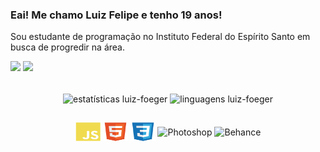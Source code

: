 ### Eai! Me chamo Luiz Felipe e tenho 19 anos!
Sou estudante de programação no Instituto Federal do Espírito Santo em busca de progredir na área.

<div> 
<a href = "mailto:luizffsan5@gmail.com"><img src="https://img.shields.io/badge/-Gmail-%23333?style=for-the-badge&logo=gmail&logoColor=white" target="_blank" height="25"></a>
<a href="https://instagram.com/luizfoeger" target="_blank"><img src="https://img.shields.io/badge/-Instagram-%23E4405F?style=for-the-badge&logo=instagram&logoColor=white" target="_blank" height="25"></a>
</div><br>

<div align="center">
<p>
  <img align="center" height="145" src="https://github-readme-stats.vercel.app/api?username=luiz-foeger&theme=github_dark&show_icons=true&hide=contribs,prs&locale=pt-br" alt="estatísticas luiz-foeger" />
  <img align="center" height="145" src="https://github-readme-stats.vercel.app/api/top-langs?username=luiz-foeger&theme=github_dark&locale=pt-br&hide_title=false&layout=compact&langs_count=5&hide_border=false" alt="linguagens luiz-foeger"  />
</p>

##

<div align="center">
    <p>
      <img align="center" alt="JavaScript" height="30" width="40" src="https://raw.githubusercontent.com/devicons/devicon/master/icons/javascript/javascript-plain.svg">
      <img align="center" alt="HTML" height="30" width="40" src="https://raw.githubusercontent.com/devicons/devicon/master/icons/html5/html5-original.svg">
      <img align="center" alt="CSS" height="30" width="40" src="https://raw.githubusercontent.com/devicons/devicon/master/icons/css3/css3-original.svg">
      <img align="center" alt="Photoshop" height="30" width="40" src="https://cdn.jsdelivr.net/gh/devicons/devicon/icons/photoshop/photoshop-plain.svg">
      <img align="center" alt="Behance" height="30" width="40" src="https://cdn.jsdelivr.net/gh/devicons/devicon/icons/behance/behance-original.svg">
    </p>
</div>
